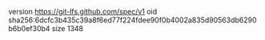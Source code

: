version https://git-lfs.github.com/spec/v1
oid sha256:6dcfc3b435c39a8f6ed77f224fdee90f0b4002a835d90563db6290b6b0ef30b4
size 1348
